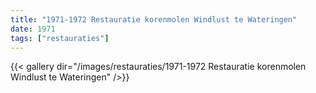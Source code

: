 ```yaml
---
title: "1971-1972 Restauratie korenmolen Windlust te Wateringen"
date: 1971
tags: ["restauraties"]
---
```


{{< gallery dir="/images/restauraties/1971-1972 Restauratie korenmolen Windlust te Wateringen" />}}
